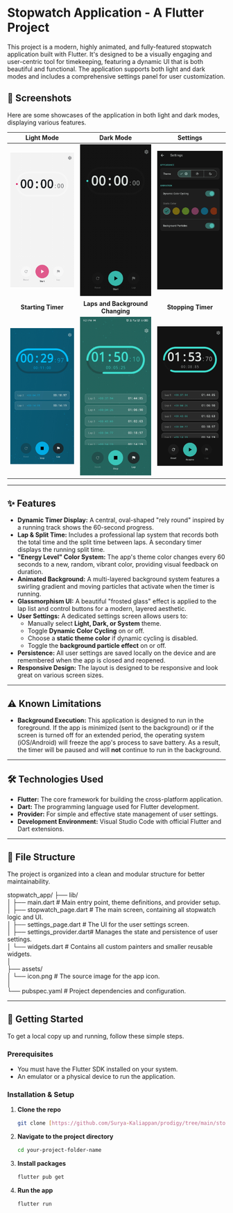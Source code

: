 # Stopwatch Application - A Flutter Project

This project is a modern, highly animated, and fully-featured stopwatch application built with Flutter. It's designed to be a visually engaging and user-centric tool for timekeeping, featuring a dynamic UI that is both beautiful and functional. The application supports both light and dark modes and includes a comprehensive settings panel for user customization.

## 📸 Screenshots

Here are some showcases of the application in both light and dark modes, displaying various features.

| Light Mode | Dark Mode | Settings |
| :---: | :---: | :---: |
| <img src="https://github.com/Surya-Kaliappan/prodigy/blob/main/stopwatch/assets/screenshots/white_mode.jpg" alt="Light Mode" width="300"/> | <img src="https://github.com/Surya-Kaliappan/prodigy/blob/main/stopwatch/assets/screenshots/dark_mode.jpg" alt="Light Mode" width="300"/> | <img src="https://github.com/Surya-Kaliappan/prodigy/blob/main/stopwatch/assets/screenshots/settings.jpg" alt="Light Mode" width="300"/> |
| **Starting Timer** | **Laps and Background Changing** | **Stopping Timer** |
| <img src="https://github.com/Surya-Kaliappan/prodigy/blob/main/stopwatch/assets/screenshots/start_watch.jpg" alt="Light Mode" width="300"/> | <img src="https://github.com/Surya-Kaliappan/prodigy/blob/main/stopwatch/assets/screenshots/laps.jpg" alt="Light Mode" width="300"/> | <img src="https://github.com/Surya-Kaliappan/prodigy/blob/main/stopwatch/assets/screenshots/stop_watch.jpg" alt="Light Mode" width="300"/> |


---
## ✨ Features

- **Dynamic Timer Display:** A central, oval-shaped "rely round" inspired by a running track shows the 60-second progress.
- **Lap & Split Time:** Includes a professional lap system that records both the total time and the split time between laps. A secondary timer displays the running split time.
- **"Energy Level" Color System:** The app's theme color changes every 60 seconds to a new, random, vibrant color, providing visual feedback on duration.
- **Animated Background:** A multi-layered background system features a swirling gradient and moving particles that activate when the timer is running.
- **Glassmorphism UI:** A beautiful "frosted glass" effect is applied to the lap list and control buttons for a modern, layered aesthetic.
- **User Settings:** A dedicated settings screen allows users to:
    - Manually select **Light, Dark, or System** theme.
    - Toggle **Dynamic Color Cycling** on or off.
    - Choose a **static theme color** if dynamic cycling is disabled.
    - Toggle the **background particle effect** on or off.
- **Persistence:** All user settings are saved locally on the device and are remembered when the app is closed and reopened.
- **Responsive Design:** The layout is designed to be responsive and look great on various screen sizes.

---
## ⚠️ Known Limitations

- **Background Execution:** This application is designed to run in the foreground. If the app is minimized (sent to the background) or if the screen is turned off for an extended period, the operating system (iOS/Android) will freeze the app's process to save battery. As a result, the timer will be paused and will **not** continue to run in the background.

---
## 🛠️ Technologies Used

- **Flutter:** The core framework for building the cross-platform application.
- **Dart:** The programming language used for Flutter development.
- **Provider:** For simple and effective state management of user settings.
- **Development Environment:** Visual Studio Code with official Flutter and Dart extensions.

---
## 📂 File Structure

The project is organized into a clean and modular structure for better maintainability.

stopwatch_app/
├── lib/  
│   ├── main.dart             # Main entry point, theme definitions, and provider setup.  
│   ├── stopwatch_page.dart   # The main screen, containing all stopwatch logic and UI.  
│   ├── settings_page.dart    # The UI for the user settings screen.  
│   ├── settings_provider.dart# Manages the state and persistence of user settings.  
│   └── widgets.dart          # Contains all custom painters and smaller reusable widgets.  
│  
├── assets/  
│   └── icon.png              # The source image for the app icon.  
│  
└── pubspec.yaml              # Project dependencies and configuration.  


---
## 🚀 Getting Started

To get a local copy up and running, follow these simple steps.

### **Prerequisites**

- You must have the Flutter SDK installed on your system.
- An emulator or a physical device to run the application.

### **Installation & Setup**

1.  **Clone the repo**
    ```sh
    git clone [https://github.com/Surya-Kaliappan/prodigy/tree/main/stopwatch](https://github.com/Surya-Kaliappan/prodigy/tree/main/stopwatch)
    ```
2.  **Navigate to the project directory**
    ```sh
    cd your-project-folder-name
    ```
3.  **Install packages**
    ```sh
    flutter pub get
    ```
4.  **Run the app**
    ```sh
    flutter run
    ```

